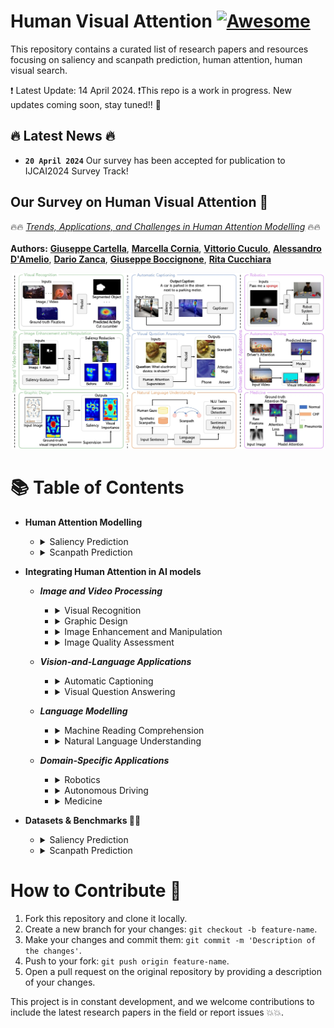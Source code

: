 # Human Visual Attention [![Awesome](https://awesome.re/badge.svg)](https://awesome.re)
This repository contains a curated list of research papers and resources focusing on saliency and scanpath prediction, human attention, human visual search.


❗ Latest Update: 14 April 2024.
❗This repo is a work in progress. New updates coming soon, stay tuned!! :construction:

## 🔥 Latest News 🔥
- **`20 April 2024`** Our survey has been accepted for publication to IJCAI2024 Survey Track!

## Our Survey on Human Visual Attention 👀

🔥🔥 [*Trends, Applications, and Challenges in Human Attention Modelling*](http://arxiv.org/abs/2402.18673) 🔥🔥\
\
**Authors:** 
[**Giuseppe Cartella**](https://scholar.google.com/citations?hl=en&user=0sJ4VCcAAAAJ),
[**Marcella Cornia**](https://scholar.google.com/citations?user=DzgmSJEAAAAJ&hl=it&oi=ao),
[**Vittorio Cuculo**](https://scholar.google.com/citations?user=usEfqxoAAAAJ&hl=it&oi=ao),
[**Alessandro D'Amelio**](https://scholar.google.com/citations?user=chkawtoAAAAJ&hl=it&oi=ao),
[**Dario Zanca**](https://scholar.google.com/citations?user=KjwaSXkAAAAJ&hl=it&oi=ao),
[**Giuseppe Boccignone**](https://scholar.google.com/citations?user=LqM0uJwAAAAJ&hl=it&oi=ao),
[**Rita Cucchiara**](https://scholar.google.com/citations?user=OM3sZEoAAAAJ&hl=it&oi=ao)

<p align="center">
    <img src="figure.jpg" style="max-width:500px">
</p>

# 📚 Table of Contents
- **Human Attention Modelling**
    - <details>
        <summary>Saliency Prediction</summary>
        
        | **Year** | **Conference / Journal** | **Title** | **Authors** | **Links** |
        |:--------:|:--------------:|:----------------------------------------------------|:---------------------|:---------:|
        |   2024   |      WACV      | Learning Saliency from Fixations | *Yasser Abdelaziz Dahou Djilali et al.*    | [📜 Paper](https://arxiv.org/pdf/2311.14073.pdf) / [Code :octocat:](https://github.com/YasserdahouML/SalTR) 
        |   2023   |      CVPR      | Learning from Unique Perspectives: User-aware Saliency Modeling | *Shi Chen et al.*    | [📜 Paper](https://openaccess.thecvf.com//content/CVPR2023/papers/Chen_Learning_From_Unique_Perspectives_User-Aware_Saliency_Modeling_CVPR_2023_paper.pdf) 
        |   2023   |      CVPR      | TempSAL - Uncovering Temporal Information for Deep Saliency Prediction | *Bahar Aydemir et al.*    | [📜 Paper](https://openaccess.thecvf.com/content/CVPR2023/papers/Aydemir_TempSAL_-_Uncovering_Temporal_Information_for_Deep_Saliency_Prediction_CVPR_2023_paper.pdf) / [Code :octocat:](https://github.com/IVRL/Tempsal)
        |   2023   |      BMVC      | Clustered Saliency Prediction | *Rezvan Sherkat et al.*    | [📜 Paper](https://arxiv.org/pdf/2207.02205.pdf)
        |   2023   |      NeurIPS      | What Do Deep Saliency Models Learn about Visual Attention? | *Shi Chen et al.*    | [📜 Paper](https://arxiv.org/pdf/2310.09679.pdf) / [Code :octocat:](https://github.com/szzexpoi/saliency_analysis)
        |   2022   |      Neurocomputing      | TranSalNet: Towards perceptually relevant visual saliency prediction | *Jianxun Lou et al.*    | [📜 Paper](https://www.sciencedirect.com/science/article/pii/S0925231222004714?via%3Dihub) / [Code :octocat:](https://github.com/LJOVO/TranSalNet?tab=readme-ov-file)
      |   2020   |      CVPR      | STAViS: Spatio-Temporal AudioVisual Saliency Network | *Antigoni Tsiami et al.*    | [📜 Paper](https://arxiv.org/pdf/2001.03063.pdf) / [Code :octocat:](https://github.com/atsiami/STAViS)
      |   2020   |      CVPR      | How much time do you have? Modeling multi-duration saliency | *Camilo Fosco et al.*    | [📜 Paper](https://openaccess.thecvf.com/content_CVPR_2020/papers/Fosco_How_Much_Time_Do_You_Have_Modeling_Multi-Duration_Saliency_CVPR_2020_paper.pdf) / [Code :octocat:](https://github.com/diviz-mit/multiduration-saliency/) / [Project Page](http://multiduration-saliency.csail.mit.edu/)
      |   2018   |      IEEE Transactions on Image Processing      | Predicting Human Eye Fixations via an LSTM-based Saliency Attentive Model | *Marcella Cornia et al.*    | [📜 Paper](https://arxiv.org/pdf/1611.09571.pdf) / [Code :octocat:](https://github.com/marcellacornia/sam)
        |   2015   |      CVPR      | SALICON: Saliency in Context | *Ming Jiang et al.*    | [📜 Paper](https://openaccess.thecvf.com/content_cvpr_2015/papers/Jiang_SALICON_Saliency_in_2015_CVPR_paper.pdf) / [Project Page](http://salicon.net/)
        |   2009   |      ICCV      | Learning to Predict Where Humans Look | *Tilke Judd et al.*    | [📜 Paper](https://ieeexplore.ieee.org/stamp/stamp.jsp?tp=&arnumber=5459462)
        |   1998   |      TPAMI      | A Model of Saliency-Based Visual Attention for Rapid Scene Analysis | *Laurent Itti et al.*    | [📜 Paper](https://forums.cs.tau.ac.il/~hezy/Vision%20Seminar/koch%20attention%20pami.pdf)
    </details>
    
    - <details>
        <summary>Scanpath Prediction</summary>
    
        | **Year** | **Conference / Journal** | **Title** | **Authors** | **Links** |
        |:--------:|:--------------:|:---------:|:-----------:|:---------:|
        |   2024   |      CVPR      | Unifying Top-down and Bottom-up Scanpath Prediction Using Transformers | *Zhibo Yang et al.*    | [📜 Paper](https://arxiv.org/pdf/2303.09383.pdf) / [Code :octocat:](https://github.com/cvlab-stonybrook/HAT)
        |   2023   |      arXiv      | Contrastive Language-Image Pretrained Models are Zero-Shot Human Scanpath Predictors | *Dario Zanca et al.*    | [📜 Paper](https://arxiv.org/pdf/2305.12380.pdf) / [Code + Dataset :octocat:](https://github.com/mad-lab-fau/CapMIT1003)
        |   2023   |      CVPR      | Gazeformer: Scalable, Effective and Fast Prediction of Goal-Directed Human Attention | *Sounak Mondal et al.*    | [📜 Paper](https://arxiv.org/pdf/2303.15274.pdf) / [Code :octocat:](https://github.com/cvlab-stonybrook/Gazeformer/)
        |   2022   |      ECCV      | Target-absent Human Attention | *Zhibo Yang et al.*    | [📜 Paper](https://arxiv.org/pdf/2207.01166.pdf) / [Code :octocat:](https://github.com/cvlab-stonybrook/Target-absent-Human-Attention)
        |   2022   |      Journal of Vision      | DeepGaze III: Modeling free-viewing human scanpaths with deep learning | *Matthias Kümmerer et al.*    | [📜 Paper](https://jov.arvojournals.org/article.aspx?articleid=2778776) / [Code :octocat:](https://github.com/matthias-k/DeepGaze)
        |   2021   |      CVPR      | Predicting Human Scanpaths in Visual Question Answering | *Xianyu Chen et al.*    | [📜 Paper](https://openaccess.thecvf.com/content/CVPR2021/papers/Chen_Predicting_Human_Scanpaths_in_Visual_Question_Answering_CVPR_2021_paper.pdf) / [Code :octocat:](https://github.com/chenxy99/Scanpaths)
        |   2019   |      TPAMI      | Gravitational Laws of Focus of Attention | *Dario Zanca et al.*    | [📜 Paper](https://ieeexplore.ieee.org/abstract/document/8730418) / [Code :octocat:](https://github.com/dariozanca/G-Eymol)
        |   2015   |      Vision Research      | Saccadic model of eye movements for free-viewing condition | *Olivier Le Meur et al.*    | [📜 Paper](https://www.sciencedirect.com/science/article/pii/S0042698915000504)
    </details>

- **Integrating Human Attention in AI models**
    - ***Image and Video Processing***
        - <details>
            <summary>Visual Recognition</summary>
            
            | **Year** | **Conference / Journal** | **Title** | **Authors** | **Links** |
            |:--------:|:--------------:|:---------:|:-----------:|:---------:|
            |    2023  |    IJCV    |    Joint Learning of Visual-Audio Saliency Prediction and Sound Source Localization on Multi-face Videos    | *Minglang Qiao et al.*    | [📜 Paper](https://link.springer.com/article/10.1007/s11263-023-01950-3) / [Code :octocat:](https://github.com/MinglangQiao/MVVA-Database?tab=readme-ov-file)
            |    2022  |    ECML PKDD    |    Foveated Neural Computation    | *Matteo Tiezzi et al.*    | [📜 Paper](https://2022.ecmlpkdd.org/wp-content/uploads/2022/09/sub_620.pdf) / [Code :octocat:](https://github.com/sailab-code/foveated_neural_computation)
            |    2021  |    WACV    |    Integrating Human Gaze into Attention for Egocentric Activity Recognition    | *Kyle Min et al.*    | [📜 Paper](https://openaccess.thecvf.com/content/WACV2021/papers/Min_Integrating_Human_Gaze_Into_Attention_for_Egocentric_Activity_Recognition_WACV_2021_paper.pdf) / [Code :octocat:](https://github.com/MichiganCOG/Gaze-Attention)
            |   2019   |      CVPR      | Learning Unsupervised Video Object Segmentation through Visual Attention | *Wenguan Wang et al.*    | [📜 Paper](https://openaccess.thecvf.com/content_CVPR_2019/papers/Wang_Learning_Unsupervised_Video_Object_Segmentation_Through_Visual_Attention_CVPR_2019_paper.pdf) / [Code :octocat:](https://github.com/wenguanwang/AGS)
            |   2019   |      CVPR      | Shifting more attention to video salient object detection | *Deng-Ping Fan et al.*    | [📜 Paper](https://openaccess.thecvf.com/content_CVPR_2019/papers/Fan_Shifting_More_Attention_to_Video_Salient_Object_Detection_CVPR_2019_paper.pdf) / [Code :octocat:](https://github.com/DengPingFan/DAVSOD)
          </details>
          
        - <details>
            <summary>Graphic Design</summary>
            
            | **Year** | **Conference / Journal** | **Title** | **Authors** | **Links** |
            |:--------:|:--------------:|:---------:|:-----------:|:---------:|
            |   2020   | ACM Symposium on UIST (User Interface Software and Technology) | Predicting Visual Importance Across Graphic Design Types |      *Camilo Fosco et al.*       | [📜 Paper](https://arxiv.org/pdf/2008.02912.pdf) / [Code :octocat:](https://github.com/diviz-mit/predimportance-public)
            |   2020   | ACM MobileHCI | Understanding Visual Saliency in Mobile User Interfaces |      *Luis A. Leiva et al.*       | [📜 Paper](https://arxiv.org/pdf/2101.09176.pdf)
            |   2017   | ACM Symposium on UIST (User Interface Software and Technology) | Learning Visual Importance for Graphic Designs and Data Visualizations |      *Zoya Bylinskii et al.*       | [📜 Paper](https://arxiv.org/pdf/1708.02660.pdf) / [Code :octocat:](https://github.com/cvzoya/visimportance)
        </details>
    
        - <details>
            <summary>Image Enhancement and Manipulation</summary>
  
            | **Year** | **Conference / Journal** | **Title** | **Authors** | **Links** |
            |:--------:|:--------------:|:---------:|:-----------:|:---------:|
            |   2023   | CVPR | Realistic saliency guided image enhancement |      *S. Mahdi H. Miangoleh et al.*       | [📜 Paper](https://openaccess.thecvf.com/content/CVPR2023/papers/Miangoleh_Realistic_Saliency_Guided_Image_Enhancement_CVPR_2023_paper.pdf) / [Code :octocat:](https://github.com/compphoto/RealisticImageEnhancement) / [Project Page](https://yaksoy.github.io/realisticEditing/)
            |   2022   | CVPR | Deep saliency prior for reducing visual distraction |      *Kfir Aberman et al.*       | [📜 Paper](https://openaccess.thecvf.com/content/CVPR2022/papers/Aberman_Deep_Saliency_Prior_for_Reducing_Visual_Distraction_CVPR_2022_paper.pdf) / [Project Page](https://deep-saliency-prior.github.io/)
            |   2021   | CVPR | Saliency-guided image translation |      *Lai Jiang et al.*       | [📜 Paper](https://openaccess.thecvf.com/content/CVPR2021/papers/Jiang_Saliency-Guided_Image_Translation_CVPR_2021_paper.pdf)
            |   2017   | arXiv | Guiding human gaze with convolutional neural networks |      *Leon A. Gatys et al.*       | [📜 Paper](https://arxiv.org/pdf/1712.06492.pdf)
        </details>
        
        - <details>
            <summary>Image Quality Assessment</summary>
 
            | **Year** | **Conference / Journal** | **Title** | **Authors** | **Links** |
            |:--------:|:--------------:|:---------:|:-----------:|:---------:|
            |   2023   | CVPR | ScanDMM: A Deep Markov Model of Scanpath Prediction for 360° Images |      *Xiangjie Sui et al.*       | [📜 Paper](https://openaccess.thecvf.com/content/CVPR2023/papers/Sui_ScanDMM_A_Deep_Markov_Model_of_Scanpath_Prediction_for_360deg_CVPR_2023_paper.pdf) / [Code :octocat:](https://github.com/xiangjieSui/ScanDMM)
            |   2021   | ICCV Workshops | Saliency-Guided Transformer Network combined with Local Embedding for No-Reference Image Quality Assessment |      *Mengmeng Zhu et al.*       | [📜 Paper](https://openaccess.thecvf.com/content/ICCV2021W/AIM/papers/Zhu_Saliency-Guided_Transformer_Network_Combined_With_Local_Embedding_for_No-Reference_Image_ICCVW_2021_paper.pdf)
            |   2019   | ACMMM | SGDNet: An End-to-End Saliency-Guided Deep Neural Network for No-Reference Image Quality Assessment |      *Sheng Yang et al.*       | [📜 Paper](https://dl.acm.org/doi/pdf/10.1145/3343031.3350990) / [Code :octocat:](https://github.com/ysyscool/SGDNet)
        </details>
    - ***Vision-and-Language Applications***
        - <details>
            <summary>Automatic Captioning</summary>
 
            | **Year** | **Conference / Journal** | **Title** | **Authors** | **Links** |
            |:--------:|:--------------:|:---------:|:-----------:|:---------:|
            |   2020   | EMNLP | Generating Image Descriptions via Sequential Cross-Modal Alignment Guided by Human Gaze |      *Ece Takmaz et al.*       | [📜 Paper](https://aclanthology.org/2020.emnlp-main.377.pdf) / [Code :octocat:](https://github.com/dmg-illc/didec-seq-gen)
            |   2019   | ICCV | Human Attention in Image Captioning: Dataset and Analysis |      *Sen He et al.*       | [📜 Paper](https://openaccess.thecvf.com/content_ICCV_2019/papers/He_Human_Attention_in_Image_Captioning_Dataset_and_Analysis_ICCV_2019_paper.pdf) / [Code :octocat:](https://github.com/SenHe/Human-Attention-in-Image-Captioning)
            |   2018   | ACM TOMM | Paying More Attention to Saliency: Image Captioning with Saliency and Context Attention |      *Marcella Cornia et al.*       | [📜 Paper](https://arxiv.org/pdf/1706.08474.pdf)
            |   2017   | CVPR | Supervising Neural Attention Models for Video Captioning by Human Gaze Data |      *Youngjae Yu et al.*       | [📜 Paper](https://openaccess.thecvf.com/content_cvpr_2017/papers/Yu_Supervising_Neural_Attention_CVPR_2017_paper.pdf) / [Code :octocat:](https://github.com/yj-yu/Recurrent_Gaze_Prediction)
            |   2016   | arXiv | Seeing with Humans: Gaze-Assisted Neural Image Captioning |      *Yusuke Sugano et al.*       | [📜 Paper](https://arxiv.org/pdf/1608.05203.pdf)
            
        </details>
        
        - <details>
            <summary>Visual Question Answering</summary>
 
            | **Year** | **Conference / Journal** | **Title** | **Authors** | **Links** |
            |:--------:|:--------------:|:---------:|:-----------:|:---------:|
            |   2023   | EMNLP | GazeVQA: A Video Question Answering Dataset for Multiview Eye-Gaze Task-Oriented Collaborations |      *Muhammet Furkan Ilaslan et al.*       | [📜 Paper](https://aclanthology.org/2023.emnlp-main.648.pdf) / [Code :octocat:](https://github.com/mfurkanilaslan/GazeVQA)
            |   2023   | CVPR Workshops | Multimodal Integration of Human-Like Attention in Visual Question Answering |      *Ekta Sood et al.*       | [📜 Paper](https://openaccess.thecvf.com/content/CVPR2023W/GAZE/papers/Sood_Multimodal_Integration_of_Human-Like_Attention_in_Visual_Question_Answering_CVPRW_2023_paper.pdf) / [Project Page](https://perceptualui.org/publications/sood23_gaze/)
            |   2021   | CoNLL | VQA-MHUG: A Gaze Dataset to Study Multimodal Neural Attention in Visual Question Answering |      *Ekta Sood et al.*       | [📜 Paper](https://aclanthology.org/2021.conll-1.3.pdf) / [Dataset + Project Page](https://perceptualui.org/publications/sood21_conll/)
            |   2020   | ECCV | AiR: Attention with Reasoning Capability |      *Shi Chen et al.*       | [📜 Paper](https://www.ecva.net/papers/eccv_2020/papers_ECCV/papers/123460086.pdf) / [Code :octocat:](https://github.com/szzexpoi/AiR)
            |   2018   | AAAI | Exploring Human-like Attention Supervision in Visual Question Answering |      *Tingting Qiao et al.*       | [📜 Paper](https://arxiv.org/pdf/1709.06308.pdf) / [Code :octocat:](https://github.com/qiaott/HAN) 
            |   2016   | EMNLP | Human Attention in Visual Question Answering: Do Humans and Deep Networks Look at the Same Regions? |      *Abhishek Das et al.*       | [📜 Paper](https://aclanthology.org/D16-1092.pdf)
 
          
        </details>
    - ***Language Modelling***
        - <details>
            <summary>Machine Reading Comprehension</summary>
 
            | **Year** | **Conference / Journal** | **Title** | **Authors** | **Links** |
            |:--------:|:--------------:|:---------:|:-----------:|:---------:|
            |   2023   | ACL Workshops | Native Language Prediction from Gaze: a Reproducibility Study |      *Lina Skerath et al.*       | [📜 Paper](https://aclanthology.org/2023.acl-srw.26.pdf) / [Code :octocat:](https://github.com/linaskerath/ANLP_project)
            |   2022   | ETRA | Inferring Native and Non-Native Human Reading Comprehension and Subjective Text Difficulty from Scanpaths |      *David R. Reich et al.*       | [📜 Paper](https://dl.acm.org/doi/pdf/10.1145/3517031.3529639) / [Code :octocat:](https://github.com/aeye-lab/etra-reading-comprehension)
            |   2017   | ACL | Predicting Native Language from Gaze |      *Yevgeni Berzak et al.*       | [📜 Paper](https://aclanthology.org/P17-1050.pdf)
 
            
        </details>
        
        - <details>
            <summary>Natural Language Understanding</summary>    
 
            | **Year** | **Conference / Journal** | **Title** | **Authors** | **Links** |
            |:--------:|:--------------:|:---------:|:-----------:|:---------:|
            |   2023   | EMNLP | Pre-Trained Language Models Augmented with Synthetic Scanpaths for Natural Language Understanding |      *Shuwen Deng et al.*       | [📜 Paper](https://aclanthology.org/2023.emnlp-main.400.pdf) / [Code :octocat:](https://github.com/aeye-lab/EMNLP-SyntheticScanpaths-NLU-PretrainedLM)
            |   2023   | EACL | Synthesizing Human Gaze Feedback for Improved NLP Performance |      *Varun Khurana et al.*       | [📜 Paper](https://aclanthology.org/2023.eacl-main.139.pdf)
            |   2020   | NeurIPS | Improving Natural Language Processing Tasks with Human Gaze-Guided Neural Attention |      *Ekta Sood et al.*       | [📜 Paper](https://proceedings.neurips.cc/paper_files/paper/2020/file/460191c72f67e90150a093b4585e7eb4-Paper.pdf) / [Project Page](https://perceptualui.org/publications/sood20_neurips/)
          

            
        </details>
    - ***Domain-Specific Applications***
        - <details>
            <summary>Robotics</summary>
 
            | **Year** | **Conference / Journal** | **Title** | **Authors** | **Links** |
            |:--------:|:--------------:|:---------:|:-----------:|:---------:|
            |   2023   | IEEE RA-L | GVGNet: Gaze-Directed Visual Grounding for Learning Under-Specified Object Referring Intention |      *Kun Qian et al.*       | [📜 Paper](https://ieeexplore.ieee.org/stamp/stamp.jsp?arnumber=10202186)
            |   2022   | RSS | Gaze Complements Control Input for Goal Prediction During Assisted Teleoperation |      *Reuben M. Aronson et al.*       | [📜 Paper](https://harp.ri.cmu.edu/assets/pubs/aronson_gaze_to_goal_rss22.pdf)
            |   2019   | CoRL | Understanding Teacher Gaze Patterns for Robot Learning |      *Akanksha Saran et al.*       | [📜 Paper](https://proceedings.mlr.press/v100/saran20a/saran20a.pdf) / [Code :octocat:](https://github.com/asaran/gaze-LfD)
            |   2019   | CoRL | Nonverbal Robot Feedback for Human Teachers |      *Sandy H. Huang et al.*       | [📜 Paper](https://proceedings.mlr.press/v100/huang20a/huang20a.pdf)
 
        </details>
        
        - <details>
            <summary>Autonomous Driving</summary>
 
            | **Year** | **Conference / Journal** | **Title** | **Authors** | **Links** |
            |:--------:|:--------------:|:---------:|:-----------:|:---------:|
            |   2023   | ICCV | FBLNet: FeedBack Loop Network for Driver Attention Prediction |      *Yilong Chen et al.*       | [📜 Paper](https://openaccess.thecvf.com/content/ICCV2023/papers/Chen_FBLNet_FeedBack_Loop_Network_for_Driver_Attention_Prediction_ICCV_2023_paper.pdf)
            |   2022   | IEEE Transactions on Intelligent Transportation Systems | DADA: Driver Attention Prediction in Driving Accident Scenarios |      *Jianwu Fang et al.*       | [📜 Paper](https://arxiv.org/pdf/1912.12148.pdf) / [Code :octocat:](https://github.com/JWFangit/LOTVS-DADA)
            |   2021   | ICCV | MEDIRL: Predicting the Visual Attention of Drivers via Deep Inverse Reinforcement Learning |      *Sonia Baee et al.*       | [📜 Paper](https://openaccess.thecvf.com/content/ICCV2021/papers/Baee_MEDIRL_Predicting_the_Visual_Attention_of_Drivers_via_Maximum_Entropy_ICCV_2021_paper.pdf) / [Code :octocat:](https://github.com/soniabaee/MEDIRL-EyeCar) / [Project Page](https://soniabaee.github.io/projects/medirl-eyecar/medirl-eyecar.html)
            |   2020   | CVPR | “Looking at the right stuff” - Guided semantic-gaze for autonomous driving |      *Anwesan Pal et al.*       | [📜 Paper](https://openaccess.thecvf.com/content_CVPR_2020/papers/Pal_Looking_at_the_Right_Stuff_-_Guided_Semantic-Gaze_for_Autonomous_CVPR_2020_paper.pdf) / [Code :octocat:](https://github.com/anwesanpal/SAGENet_demo)
            |   2019   | ITSC | DADA-2000: Can Driving Accident be Predicted by Driver Attention? Analyzed by A Benchmark |      *Jianwu Fang et al.*       | [📜 Paper](https://arxiv.org/pdf/1904.12634.pdf) / [Code :octocat:](https://github.com/JWFangit/LOTVS-DADA)
            |   2018   | ACCV | Predicting Driver Attention in Critical Situations |      *Ye Xia et al.*       | [📜 Paper](https://arxiv.org/pdf/1711.06406.pdf) / [Code :octocat:](https://github.com/pascalxia/driver_attention_prediction)
            |   2018   | TPAMI | Predicting the Driver’s Focus of Attention: the DR(eye)VE Project |      *Andrea Palazzi et al.*       | [📜 Paper](https://arxiv.org/pdf/1705.03854.pdf) / [Code :octocat:](https://github.com/ndrplz/dreyeve)
 
        </details>
        
        - <details>
            <summary>Medicine</summary>
 
            | **Year** | **Conference / Journal** | **Title** | **Authors** | **Links** |
            |:--------:|:--------------:|:---------:|:-----------:|:---------:|
            |   2024   |      AAAI      | Mining Gaze for Contrastive Learning toward Computer-Assisted Diagnosis | *Zihao Zhao et al.*    | [📜 Paper](https://arxiv.org/pdf/2312.06069.pdf) / [Code :octocat:](https://github.com/zhaozh10/McGIP) 
            |   2024   | WACV | GazeGNN: A Gaze-Guided Graph Neural Network for Chest X-ray Classification |      *Bin Wang et al.*       | [📜 Paper](https://openaccess.thecvf.com/content/WACV2024/papers/Wang_GazeGNN_A_Gaze-Guided_Graph_Neural_Network_for_Chest_X-Ray_Classification_WACV_2024_paper.pdf) / [Code :octocat:](https://github.com/ukaukaaaa/GazeGNN)
            |   2023   |      WACV      | Probabilistic Integration of Object Level Annotations in Chest X-ray Classification | *Tom van Sonsbeek et al.*    | [📜 Paper](https://openaccess.thecvf.com/content/WACV2023/papers/van_Sonsbeek_Probabilistic_Integration_of_Object_Level_Annotations_in_Chest_X-Ray_Classification_WACV_2023_paper.pdf)
            |   2023   | IEEE Transactions on Medical Imaging | Eye-gaze-guided Vision Transformer for Rectifying Shortcut Learning |      *Chong Ma et al.*       | [📜 Paper](https://arxiv.org/pdf/2205.12466.pdf)
            |   2023   | Transactions on Neural Networks and Learning Systems | Rectify ViT Shortcut Learning by Visual Saliency |      *Chong Ma et al.*       | [📜 Paper](https://ieeexplore.ieee.org/document/10250856)
            |   2022   | IEEE Transactions on Medical Imaging | Follow My Eye: Using Gaze to Supervise Computer-Aided Diagnosis |      *Sheng Wang et al.*       | [📜 Paper](https://arxiv.org/pdf/2204.02976.pdf) / [Code :octocat:](https://github.com/JamesQFreeman/MICEYE)
            |   2022   | MICCAI | GazeRadar: A Gaze and Radiomics-Guided Disease Localization Framework |      *Moinak Bhattacharya et al.*       | [📜 Paper](https://bmi.stonybrookmedicine.edu/sites/default/files/A-Gaze-and-Radiomics-Guided-Disease-Localization-Framework.pdf) / [Code :octocat:](https://github.com/bmi-imaginelab/gazeradar)
            |   2022   | ECCV | RadioTransformer: A Cascaded Global-Focal Transformer for Visual Attention–guided Disease Classification |      *Moinak Bhattacharya et al.*       | [📜 Paper](https://www.ecva.net/papers/eccv_2022/papers_ECCV/papers/136810669.pdf) / [Code :octocat:](https://github.com/bmi-imaginelab/radiotransformer)
            |   2021   | Nature Scientific Data | Creation and validation of a chest X-ray dataset with eye-tracking and report dictation for AI development |      *Alexandros Karargyris  et al.*       | [📜 Paper](https://www.nature.com/articles/s41597-021-00863-5) / [Code :octocat:](https://github.com/cxr-eye-gaze/eye-gaze-dataset)
            |   2021   | BMVC | Human Attention in Fine-grained Classification |      *Yao Rong  et al.*       | [📜 Paper](https://www.bmvc2021-virtualconference.com/assets/papers/0421.pdf) / [Code :octocat:](https://github.com/yaorong0921/CUB-GHA)
            |   2018   | Journal of Medical Imaging | Modeling visual search behavior of breast radiologists using a deep convolution neural network |      *Suneeta Mall  et al.*       | [📜 Paper](https://www.ncbi.nlm.nih.gov/pmc/articles/PMC6086967/pdf/JMI-005-035502.pdf)
          
          
        </details>

- **Datasets & Benchmarks 📂📎**
    - <details>
        <summary>Saliency Prediction</summary>
        
        - [SALICON](http://salicon.net/download/) - [SALICON API](https://github.com/NUS-VIP/salicon-api)
        - [MIT1003](https://people.csail.mit.edu/tjudd/WherePeopleLook/index.html)
        
    </details>

    - <details>
        <summary>Scanpath Prediction</summary>
        
        - [COCOFreeView](https://sites.google.com/view/cocosearch/coco-freeview)
        - [COCOSearch18](https://sites.google.com/view/cocosearch/)
        
    </details>

# How to Contribute 🚀

1. Fork this repository and clone it locally.
2. Create a new branch for your changes: `git checkout -b feature-name`.
3. Make your changes and commit them: `git commit -m 'Description of the changes'`.
4. Push to your fork: `git push origin feature-name`.
5. Open a pull request on the original repository by providing a description of your changes.

This project is in constant development, and we welcome contributions to include the latest research papers in the field or report issues 💥💥.
